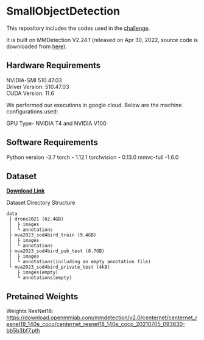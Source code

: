 # SmallObjectDetection

This repository includes the codes used in the [challenge](http://www.mva-org.jp/mva2023/challenge).

It is built on MMDetection V2.24.1 (released on Apr 30, 2022, source code is downloaded from [here](https://github.com/open-mmlab/mmdetection/releases/tag/v2.24.1)).


## Hardware Requirements
NVIDIA-SMI 510.47.03    
Driver Version: 510.47.03    
CUDA Version: 11.6 

We performed our executions in google cloud. Below are the machine configurations used:

GPU Type- NVIDIA T4 and NVIDIA V100


## Software Requirements

Python version -3.7
torch - 1.12.1
torchvision - 0.13.0
mmvc-full -1.6.0

## Dataset
**[Download Link](https://drive.google.com/drive/folders/1vTHiIelagbzPO795yhOdNUFh9u2XxZP-?usp=share_link)**  

Dataset Directory Structure
```
data
 ├ drone2021 (62.4GB)
 │  ├ images
 │  └ annotations
 ├ mva2023_sod4bird_train (9.4GB)
 │  ├ images
 │  └ annotations
 ├ mva2023_sod4bird_pub_test (8.7GB)
 │  ├ images
 │  └ annotations(including an empty annotation file)
 └ mva2023_sod4bird_private_test (4kB)
    ├ images(empty)
    └ annotations(empty)
```

## Pretained Weights

Weights ResNet18: https://download.openmmlab.com/mmdetection/v2.0/centernet/centernet_resnet18_140e_coco/centernet_resnet18_140e_coco_20210705_093630-bb5b3bf7.pth

